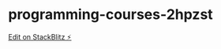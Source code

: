 # programming-courses-2hpzst

[Edit on StackBlitz ⚡️](https://stackblitz.com/edit/programming-courses-2hpzst)